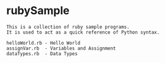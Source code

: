 # rubySample

    This is a collection of ruby sample programs. 
    It is used to act as a quick reference of Python syntax.

    helloWorld.rb - Hello World
    assignVar.rb  - Variables and Assignment
    dataTypes.rb  - Data Types